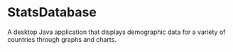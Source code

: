 # StatsDatabase
A desktop Java application that displays demographic data for a variety of countries through graphs and charts.
